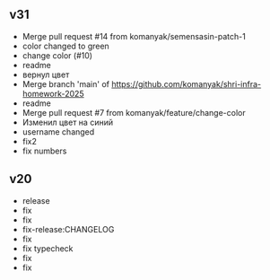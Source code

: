 ## v31

- Merge pull request #14 from komanyak/semensasin-patch-1
- color changed to green
- change color (#10)
- readme
- вернул цвет
- Merge branch 'main' of https://github.com/komanyak/shri-infra-homework-2025
- readme
- Merge pull request #7 from komanyak/feature/change-color
- Изменил цвет на синий
- username changed
- fix2
- fix numbers

## v20

- release
- fix
- fix
- fix-release:CHANGELOG
- fix
- fix typecheck
- fix
- fix


